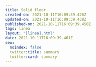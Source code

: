 ```yaml
---
title: Solid floor
created-on: 2021-10-11T16:09:39.426Z
updated-on: 2021-10-11T16:09:39.438Z
published-on: 2021-10-11T16:09:39.450Z
tags: linea
layout: "[linea].html"
date: 2021-10-11T16:09:39.461Z
seo:
  noindex: false
  twitter:title: summary
  twitter:card: summary
---
```

